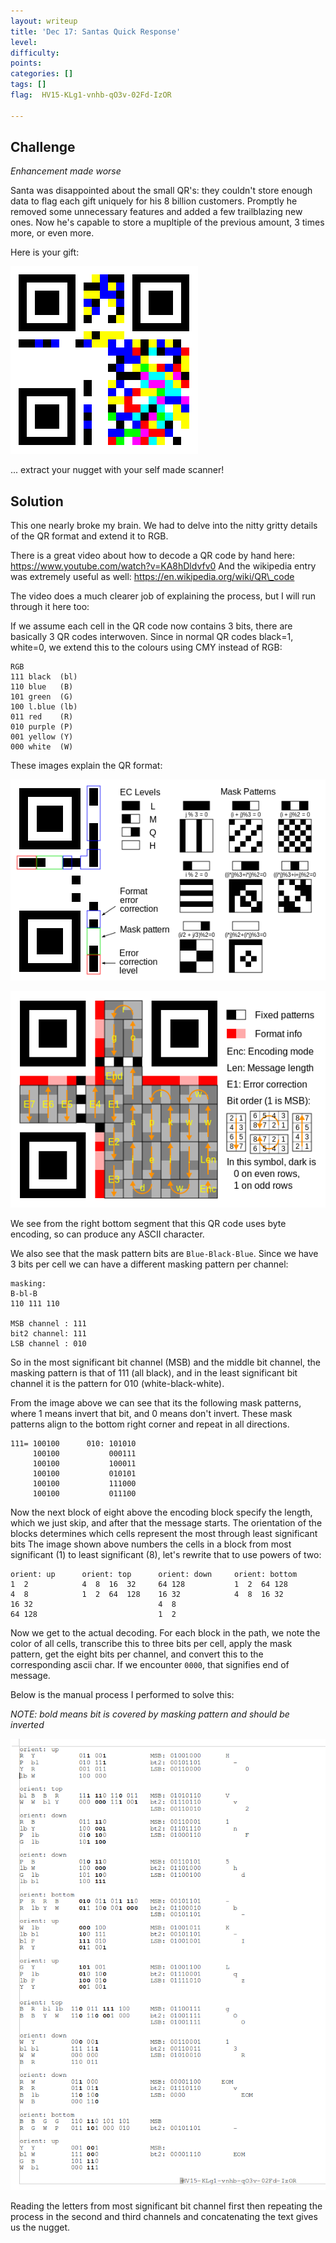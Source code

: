 ```yaml
---
layout: writeup
title: 'Dec 17: Santas Quick Response'
level:
difficulty:
points:
categories: []
tags: []
flag:  HV15-KLg1-vnhb-qO3v-02Fd-IzOR

---
```

## Challenge

*Enhancement made worse*

Santa was disappointed about the small QR's: they couldn't store enough
data to flag each gift uniquely for his 8 billion customers.
Promptly he removed some unnecessary features and added a few
trailblazing new ones.
Now he's capable to store a mupltiple of the previous amount, 3 times
more, or even more.

Here is your gift:

![](writeupfiles/S4nt4s_Quick-R3sp0ns3.png)

... extract your nugget with your self made scanner!

## Solution

This one nearly broke my brain. We had to delve into the nitty gritty
details of the QR format and extend it to RGB.

There is a great video about how to decode a QR code by hand here:
https://www.youtube.com/watch?v=KA8hDldvfv0
And the wikipedia entry was extremely useful as well:
https://en.wikipedia.org/wiki/QR\_code

The video does a much clearer job of explaining the process, but I will
run through it here too:

If we assume each cell in the QR code now contains 3 bits, there are
basically 3 QR codes interwoven.
Since in normal QR codes black=1, white=0, we extend this to the colours
using CMY instead of RGB:

    RGB
    111 black  (bl)
    110 blue   (B)
    101 green  (G)
    100 l.blue (lb)
    011 red    (R)
    010 purple (P)
    001 yellow (Y)
    000 white  (W)

These images explain the QR format:

![](writeupfiles/QR1.png)

![](writeupfiles/QR2.png)

We see from the right bottom segment that this QR code uses byte
encoding, so can produce any ASCII character.

We also see that the mask pattern bits are `Blue-Black-Blue`. Since we
have 3 bits per cell we can have a different masking pattern per
channel:

    masking:
    B-bl-B
    110 111 110

    MSB channel : 111
    bit2 channel: 111
    LSB channel : 010

So in the most significant bit channel (MSB) and the middle bit channel,
the masking pattern is that of 111 (all black), and in the least
significant bit channel it is the pattern for 010 (white-black-white).

From the image above we can see that its the following mask patterns,
where 1 means invert that bit, and 0 means don't invert. These mask
patterns align to the bottom right corner and repeat in all directions.

    111= 100100      010: 101010
         100100           000111
         100100           100011
         100100           010101
         100100           111000
         100100           011100

Now the next block of eight above the encoding block specify the length,
which we just skip, and after that the message starts. The orientation
of the blocks determines which cells represent the most through least
significant bits
The image shown above numbers the cells in a block from most significant
(1) to least significant (8), let's rewrite that to use powers of two:

    orient: up      orient: top      orient: down     orient: bottom
    1  2            4  8  16  32     64 128           1  2  64 128
    4  8            1  2  64  128    16 32            4  8  16 32
    16 32                            4  8
    64 128                           1  2

Now we get to the actual decoding. For each block in the path, we note
the color of all cells, transcribe this to three bits per cell,
apply the mask pattern, get the eight bits per channel, and convert this
to the corresponding ascii char. If we encounter `0000`, that signifies
end of message.

Below is the manual process I performed to solve this:

*NOTE: bold means bit is covered by masking pattern and should be
inverted*

![](writeupfiles/dec17.png)

Reading the letters from most significant bit channel first then
repeating the process in the second and third channels and concatenating
the text gives us the nugget.



